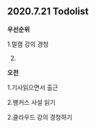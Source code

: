 ## 2020.7.21 Todolist



**우선순위**

1.멀캠 강의 경청

2.



**오전**

1.기사읽으면서 출근

2.뱅커스 사설 읽기

2.클라우드 강의 경청하기

